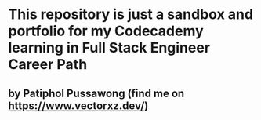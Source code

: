 # This repository is just a sandbox and portfolio for my Codecademy learning in Full Stack Engineer Career Path

## by Patiphol Pussawong (find me on https://www.vectorxz.dev/)